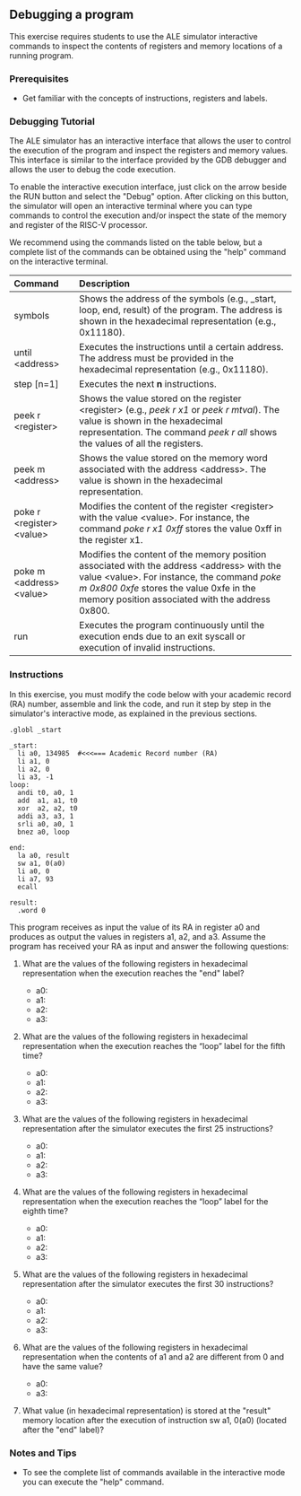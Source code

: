 ## Debugging a program

This exercise requires students to use the ALE simulator interactive commands to inspect the contents of registers and memory locations of a running program.

### Prerequisites

- Get familiar with the concepts of instructions, registers and labels.

### Debugging Tutorial

The ALE simulator has an interactive interface that allows the user to control the execution of the program and inspect the registers and memory values. This interface is similar to the interface provided by the GDB debugger and allows the user to debug the code execution.

To enable the interactive execution interface, just click on the arrow beside the RUN button and select the "Debug" option. After clicking on this button, the simulator will open an interactive terminal where you can type commands to control the execution and/or inspect the state of the memory and register of the RISC-V processor.

We recommend using the commands listed on the table below, but a complete list of the commands can be obtained using the "help" command on the interactive terminal.

| Command                       | Description                                                                                                                                                                                                                                 |
| :---------------------------- | :------------------------------------------------------------------------------------------------------------------------------------------------------------------------------------------------------------------------------------------ |
| symbols                       | Shows the address of the symbols (e.g., \_start, loop, end, result) of the program. The address is shown in the hexadecimal representation (e.g., 0x11180).                                                                                 |
| until \<address\>             | Executes the instructions until a certain address. The address must be provided in the hexadecimal representation (e.g., 0x11180).                                                                                                          |
| step [n=1]                    | Executes the next **n** instructions.                                                                                                                                                                                                       |
| peek r \<register\>           | Shows the value stored on the register \<register\> (e.g., _peek r x1_ or _peek r mtval_). The value is shown in the hexadecimal representation. The command _peek r all_ shows the values of all the registers.                            |
| peek m \<address\>            | Shows the value stored on the memory word associated with the address \<address\>. The value is shown in the hexadecimal representation.                                                                                                    |
| poke r \<register\> \<value\> | Modifies the content of the register \<register\> with the value \<value\>. For instance, the command _poke r x1 0xff_ stores the value 0xff in the register x1.                                                                            |
| poke m \<address\> \<value\>  | Modifies the content of the memory position associated with the address \<address\> with the value \<value\>. For instance, the command _poke m 0x800 0xfe_ stores the value 0xfe in the memory position associated with the address 0x800. |
| run                           | Executes the program continuously until the execution ends due to an exit syscall or execution of invalid instructions.                                                                                                                     |

### Instructions

In this exercise, you must modify the code below with your academic record (RA) number, assemble and link the code, and run it step by step in the simulator's interactive mode, as explained in the previous sections.

```riscvasm
.globl _start

_start:
  li a0, 134985  #<<<=== Academic Record number (RA)
  li a1, 0
  li a2, 0
  li a3, -1
loop:
  andi t0, a0, 1
  add  a1, a1, t0
  xor  a2, a2, t0
  addi a3, a3, 1
  srli a0, a0, 1
  bnez a0, loop

end:
  la a0, result
  sw a1, 0(a0)
  li a0, 0
  li a7, 93
  ecall

result:
  .word 0
```

This program receives as input the value of its RA in register a0 and produces as output the values ​​in registers a1, a2, and a3. Assume the program has received your RA as input and answer the following questions:

1. What are the values ​​of the following registers in hexadecimal representation when the execution reaches the "end" label?

   - a0:
   - a1:
   - a2:
   - a3:

2. What are the values ​​of the following registers in hexadecimal representation when the execution reaches the “loop” label for the fifth time?

   - a0:
   - a1:
   - a2:
   - a3:

3. What are the values ​​of the following registers in hexadecimal representation after the simulator executes the first 25 instructions?

   - a0:
   - a1:
   - a2:
   - a3:

4. What are the values ​​of the following registers in hexadecimal representation when the execution reaches the “loop” label for the eighth time?

   - a0:
   - a1:
   - a2:
   - a3:

5. What are the values ​​of the following registers in hexadecimal representation after the simulator executes the first 30 instructions?

   - a0:
   - a1:
   - a2:
   - a3:

6. What are the values ​​of the following registers in hexadecimal representation when the contents of a1 and a2 are different from 0 and have the same value?

   - a0:
   - a3:

7. What value (in hexadecimal representation) is stored at the "result" memory location after the execution of instruction sw a1, 0(a0) (located after the "end" label)?

### Notes and Tips

- To see the complete list of commands available in the interactive mode you can execute the "help" command.
